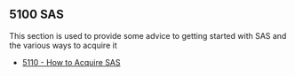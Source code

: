 ## 5100 SAS ##

This section is used to provide some advice to getting started with SAS and the various ways to acquire it

- [5110 - How to Acquire SAS](https://github.com/sleepepi/howto/blob/master/5000-software/5110-how-to-acquire-sas.md)
